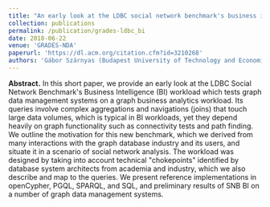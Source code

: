 ```yaml
---
title: "An early look at the LDBC social network benchmark's business intelligence workload"
collection: publications
permalink: /publication/grades-ldbc_bi
date: 2018-06-22
venue: 'GRADES-NDA'
paperurl: 'https://dl.acm.org/citation.cfm?id=3210268'
authors: 'Gábor Szárnyas (Budapest University of Technology and Economics), Arnau Prat-Pérez (DAMA UPC), Alex Averbuch (Neo4j), József Marton (Budapest University of Technology and Economics), Marcus Paradies (DLR), Moritz Kaufmann (TU Munich/Tableau), Orri Erling (OpenLink Software), Peter Boncz (CWI), Vlad Haprian (Oracle Labs), János Benjamin Antal (Budapest University of Technology and Economics)'
---
```


**Abstract.** In this short paper, we provide an early look at the LDBC Social Network Benchmark's Business Intelligence (BI) workload which tests graph data management systems on a graph business analytics workload. Its queries involve complex aggregations and navigations (joins) that touch large data volumes, which is typical in BI workloads, yet they depend heavily on graph functionality such as connectivity tests and path finding. We outline the motivation for this new benchmark, which we derived from many interactions with the graph database industry and its users, and situate it in a scenario of social network analysis. The workload was designed by taking into account technical "chokepoints" identified by database system architects from academia and industry, which we also describe and map to the queries. We present reference implementations in openCypher, PGQL, SPARQL, and SQL, and preliminary results of SNB BI on a number of graph data management systems.
